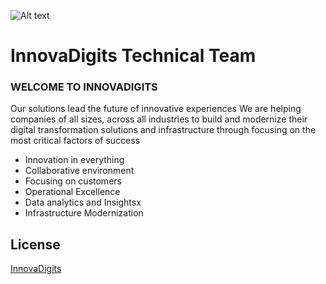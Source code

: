 ![Alt text](logo-dark.png)


# InnovaDigits Technical Team 

### WELCOME TO INNOVADIGITS
Our solutions lead the future of innovative experiences
We are helping companies of all sizes, across all industries to build and modernize their digital transformation solutions and infrastructure through focusing on the most critical factors of success

- Innovation in everything
- Collaborative environment
- Focusing on customers
- Operational Excellence
- Data analytics and Insightsx
- Infrastructure Modernization
## License

[InnovaDigits](https://innovadigits.com/)